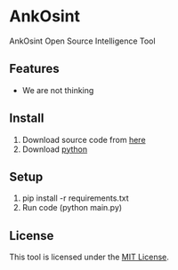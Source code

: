 # AnkOsint
AnkOsint Open Source Intelligence Tool

## Features

-  We are not thinking

## Install

1. Download source code from [here](https://codeload.github.com/Dogu589/AnkOsint/zip/refs/heads/main)
2. Download [python](https://www.python.org/ftp/python/3.13.0/python-3.13.0-amd64.exe)

## Setup

1. pip install -r requirements.txt
2. Run code (python main.py)

## License

This tool is licensed under the <a href="https://mit-license.org/">MIT License</a>.

